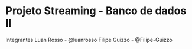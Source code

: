 # Projeto Streaming - Banco de dados II
Integrantes
Luan Rosso - @luanrosso
Filipe Guizzo - @Filipe-Guizzo

